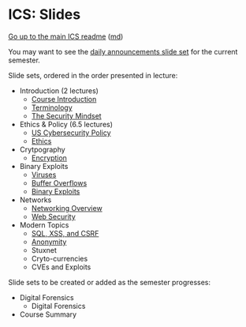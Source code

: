 ICS: Slides
===========

[Go up to the main ICS readme](../readme.html) ([md](../readme.md))

You may want to see the [daily announcements slide set](../uva/daily-announcements.html#/) for the current semester.

Slide sets, ordered in the order presented in lecture:

- Introduction (2 lectures)
    - [Course Introduction](introduction.html#/)
    - [Terminology](terminology.html#/)
    - [The Security Mindset](security-mindset.html#/)
- Ethics & Policy (6.5 lectures)
    - [US Cybersecurity Policy](policy.html#/)
    - [Ethics](ethics.html#/)
- Crytpography
	- [Encryption](encryption.html#/)
- Binary Exploits
	- [Viruses](viruses.html#/)
	- [Buffer Overflows](buffer-overflows.html#/)
	- [Binary Exploits](binary-exploits.html#/)
- Networks
	- [Networking Overview](networks.html#/)
	- [Web Security](web-security.html#/)
- Modern Topics
	- [SQL, XSS, and CSRF](sql-xss-csrf.html#/)
	- [Anonymity](anonymity.html#/)
	- Stuxnet
	- Cryto-currencies
	- CVEs and Exploits


Slide sets to be created or added as the semester progresses:

- Digital Forensics
	- Digital Forensics
- Course Summary
